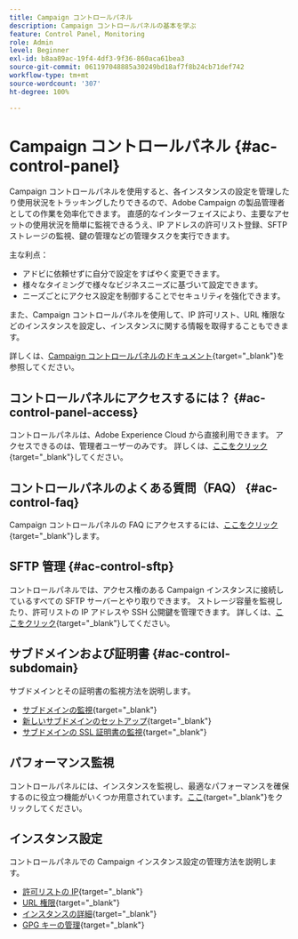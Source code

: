 ```yaml
---
title: Campaign コントロールパネル
description: Campaign コントロールパネルの基本を学ぶ
feature: Control Panel, Monitoring
role: Admin
level: Beginner
exl-id: b8aa89ac-19f4-4df3-9f36-860aca61bea3
source-git-commit: 061197048885a30249bd18af7f8b24cb71def742
workflow-type: tm+mt
source-wordcount: '307'
ht-degree: 100%

---
```


# Campaign コントロールパネル {#ac-control-panel}

Campaign コントロールパネルを使用すると、各インスタンスの設定を管理したり使用状況をトラッキングしたりできるので、Adobe Campaign の製品管理者としての作業を効率化できます。 直感的なインターフェイスにより、主要なアセットの使用状況を簡単に監視できるうえ、IP アドレスの許可リスト登録、SFTP ストレージの監視、鍵の管理などの管理タスクを実行できます。

主な利点：

* アドビに依頼せずに自分で設定をすばやく変更できます。
* 様々なタイミングで様々なビジネスニーズに基づいて設定できます。
* ニーズごとにアクセス設定を制御することでセキュリティを強化できます。

また、Campaign コントロールパネルを使用して、IP 許可リスト、URL 権限などのインスタンスを設定し、インスタンスに関する情報を取得することもできます。

詳しくは、[Campaign コントロールパネルのドキュメント](https://experienceleague.adobe.com/docs/control-panel/using/control-panel-home.html?lang=ja){target="_blank"}を参照してください。

## コントロールパネルにアクセスするには？ {#ac-control-panel-access}

コントロールパネルは、Adobe Experience Cloud から直接利用できます。 アクセスできるのは、管理者ユーザーのみです。 詳しくは、[ここをクリック](https://experienceleague.adobe.com/docs/control-panel/using/discover-control-panel/accessing-control-panel.html?lang=ja){target="_blank"}してください。

## コントロールパネルのよくある質問（FAQ） {#ac-control-faq}

Campaign コントロールパネルの FAQ にアクセスするには、[ここをクリック](https://experienceleague.adobe.com/docs/control-panel/using/faq.html?lang=ja#control-panel){target="_blank"}します。

## SFTP 管理 {#ac-control-sftp}

コントロールパネルでは、アクセス権のある Campaign インスタンスに接続しているすべての SFTP サーバーとやり取りできます。 ストレージ容量を監視したり、許可リストの IP アドレスや SSH 公開鍵を管理できます。 詳しくは、[ここをクリック](https://experienceleague.adobe.com/docs/control-panel/using/sftp-management/about-sftp-management.html?lang=ja#sftp-management){target="_blank"}してください。

## サブドメインおよび証明書 {#ac-control-subdomain}

サブドメインとその証明書の監視方法を説明します。

* [サブドメインの監視](https://experienceleague.adobe.com/docs/control-panel/using/subdomains-and-certificates/monitoring-subdomains.html?lang=ja){target="_blank"}
* [新しいサブドメインのセットアップ](https://experienceleague.adobe.com/docs/control-panel/using/subdomains-and-certificates/setting-up-new-subdomain.html?lang=ja){target="_blank"}
* [サブドメインの SSL 証明書の監視](https://experienceleague.adobe.com/docs/control-panel/using/subdomains-and-certificates/monitoring-ssl-certificates.html?lang=ja){target="_blank"}

## パフォーマンス監視

コントロールパネルには、インスタンスを監視し、最適なパフォーマンスを確保するのに役立つ機能がいくつか用意されています。[ここ](https://experienceleague.adobe.com/docs/control-panel/using/performance-monitoring/about-performance-monitoring.html?lang=ja){target="_blank"}をクリックしてください。


## インスタンス設定

コントロールパネルでの Campaign インスタンス設定の管理方法を説明します。
* [許可リストの IP](https://experienceleague.adobe.com/docs/control-panel/using/instances-settings/ip-allow-listing-instance-access.html?lang=ja){target="_blank"}
* [URL 権限](https://experienceleague.adobe.com/docs/control-panel/using/instances-settings/url-permissions.html?lang=ja){target="_blank"}
* [インスタンスの詳細](https://experienceleague.adobe.com/docs/control-panel/using/instances-settings/instance-details.html?lang=ja){target="_blank"}
* [GPG キーの管理](https://experienceleague.adobe.com/docs/control-panel/using/instances-settings/gpg-keys-management.html?lang=ja){target="_blank"}
